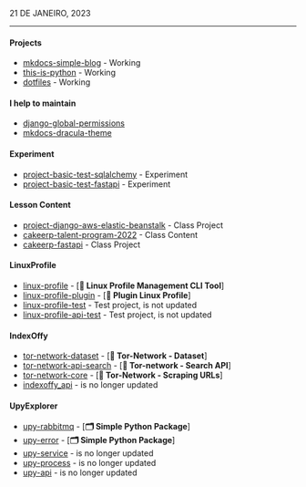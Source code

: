 21 DE JANEIRO, 2023

---

#### Projects

- [mkdocs-simple-blog](https://github.com/FernandoCelmer/mkdocs-simple-blog) - Working
- [this-is-python](https://github.com/FernandoCelmer/this-is-python) - Working
- [dotfiles](https://github.com/FernandoCelmer/dotfiles) - Working

#### I help to maintain
- [django-global-permissions](https://github.com/eduardo-matos/django-global-permissions)
- [mkdocs-dracula-theme](https://github.com/dracula/mkdocs)

#### Experiment
- [project-basic-test-sqlalchemy](https://github.com/FernandoCelmer/project-basic-test-sqlalchemy) - Experiment
- [project-basic-test-fastapi](https://github.com/FernandoCelmer/project-basic-test-fastapi) - Experiment

#### Lesson Content
- [project-django-aws-elastic-beanstalk](https://github.com/FernandoCelmer/project-django-aws-elastic-beanstalk) - Class Project
- [cakeerp-talent-program-2022](https://github.com/CakeERP/cakeerp-talent-program-2022) - Class Content
- [cakeerp-fastapi](https://github.com/FernandoCelmer/cakeerp-fastapi) - Class Project

#### LinuxProfile
- [linux-profile](https://github.com/MyLinuxProfile/linux-profile) - [**🐧 Linux Profile Management CLI Tool**]
- [linux-profile-plugin](https://github.com/MyLinuxProfile/linux-profile-plugin) - [**🐧 Plugin Linux Profile**]
- [linux-profile-test](https://github.com/MyLinuxProfile/linux-profile-api-test) - Test project, is not updated
- [linux-profile-api-test](https://github.com/MyLinuxProfile/linux-profile-test) - Test project, is not updated

#### IndexOffy
- [tor-network-dataset](https://github.com/IndexOffy/tor-network-dataset) - [**🐍 Tor-Network - Dataset**]
- [tor-network-api-search](https://github.com/IndexOffy/tor-network-api-search) - [**🐍 Tor-network - Search API**]
- [tor-network-core](https://github.com/IndexOffy/tor-network-core) - [**🐍 Tor-Network - Scraping URLs**]
- [indexoffy_api](https://github.com/IndexOffy/indexoffy_api) - is no longer updated

#### UpyExplorer
- [upy-rabbitmq](https://github.com/UpyExplorer/upy-rabbitmq) - [**🗂 Simple Python Package**]
- [upy-error](https://github.com/UpyExplorer/upy-error) - [**🗂 Simple Python Package**]
- [upy-service](https://github.com/UpyExplorer/upy-service) - is no longer updated
- [upy-process](https://github.com/UpyExplorer/upy-process) - is no longer updated
- [upy-api](https://github.com/UpyExplorer/upy-api) - is no longer updated


